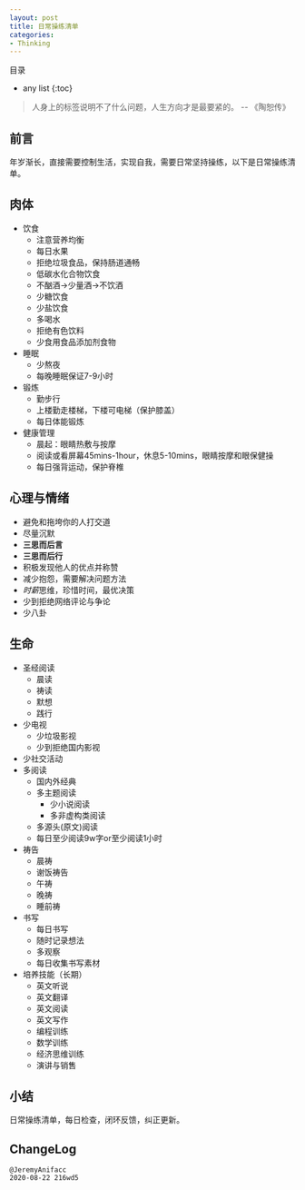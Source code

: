 ```yaml
---
layout: post
title: 日常操练清单
categories:
- Thinking
---
```

目录  
* any list
{:toc}

> 人身上的标签说明不了什么问题，人生方向才是最要紧的。 -- 《陶恕传》

## 前言

年岁渐长，直接需要控制生活，实现自我，需要日常坚持操练，以下是日常操练清单。

## 肉体

- 饮食
	- 注意营养均衡
	- 每日水果
	- 拒绝垃圾食品，保持肠道通畅
	- 低碳水化合物饮食
	- 不酗酒->少量酒->不饮酒
	- 少糖饮食
	- 少盐饮食
	- 多喝水
	- 拒绝有色饮料
	- 少食用食品添加剂食物
- 睡眠
	- 少熬夜
	- 每晚睡眠保证7-9小时
- 锻炼
	- 勤步行
	- 上楼勤走楼梯，下楼可电梯（保护膝盖）
	- 每日体能锻炼
- 健康管理
	- 晨起：眼睛热敷与按摩
	- 阅读或看屏幕45mins-1hour，休息5-10mins，眼睛按摩和眼保健操
	- 每日强背运动，保护脊椎

## 心理与情绪

- 避免和拖垮你的人打交道
- 尽量沉默
- **三思而后言**
- **三思而后行**
- 积极发现他人的优点并称赞
- 减少抱怨，需要解决问题方法
- *时薪*思维，珍惜时间，最优决策
- 少到拒绝网络评论与争论
- 少八卦

## 生命

- 圣经阅读
	- 晨读
	- 祷读
	- 默想
	- 践行
- 少电视
	- 少垃圾影视
	- 少到拒绝国内影视
- 少社交活动
- 多阅读
	- 国内外经典
	- 多主题阅读
		- 少小说阅读
		- 多非虚构类阅读
	- 多源头(原文)阅读
	- 每日至少阅读9w字or至少阅读1小时
- 祷告
	- 晨祷
	- 谢饭祷告
	- 午祷
	- 晚祷
	- 睡前祷
- 书写
	- 每日书写
	- 随时记录想法
	- 多观察
	- 每日收集书写素材
- 培养技能（长期）
	- 英文听说
	- 英文翻译
	- 英文阅读
	- 英文写作
	- 编程训练
	- 数学训练
	- 经济思维训练
	- 演讲与销售

## 小结

日常操练清单，每日检查，闭环反馈，纠正更新。

## ChangeLog

```
@JeremyAnifacc
2020-08-22 216wd5
```